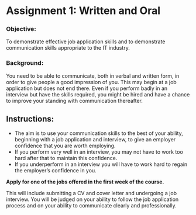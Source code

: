 # Assignment 1: Written and Oral

### Objective: 
To demonstrate effective job application skills and to demonstrate communication skills appropriate to the IT industry.

### Background: 
You need to be able to communicate, both in verbal and written form, in order to give people a good impression of you. This may begin at a job application but does not end there. Even if you perform badly in an interview but have the skills required, you might be hired and have a chance to improve your standing with communication thereafter.

## Instructions:

-	The aim is to use your communication skills to the best of your ability, beginning with a job application and interview, to give an employer confidence that you are worth employing.
-	If you perform very well in an interview, you may not have to work too hard after that to maintain this confidence.
-	If you underperform in an interview you will have to work hard to regain the employer’s confidence in you.

**Apply for one of the jobs offered in the first week of the course.**

This will include submitting a CV and cover letter and undergoing a job interview.
You will be judged on your ability to follow the job application process and on your ability to communicate clearly and professionally.

